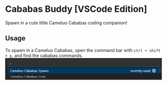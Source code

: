 # Cababas Buddy [VSCode Edition]
Spawn in a cute little Cameluo Cababas coding companion!

## Usage
To spawn in a Cameluo Cababas, open the command bar with `ctrl + shift + p`, and find the cababas commands.
![](./media/commands.png)